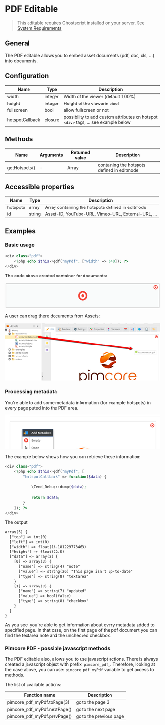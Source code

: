 # PDF Editable

> This editable requires Ghostscript installed on your server. 
> See [System Requirements](../../13_Installation_and_Upgrade/01_System_Requirements.md)

</div>

## General

The PDF editable allows you to embed asset documents (pdf, doc, xls, ...) into documents.

## Configuration

| Name              | Type      | Description                                                                             |
|-------------------|-----------|-----------------------------------------------------------------------------------------|
| width             | integer   | Width of the viewer (default 100%)                                                      |
| height            | integer   | Height of the viewerin pixel                                                            |
| fullscreen        | bool      | allow fullscreen or not                                                                 |
| hotspotCallback   | closure   | possibility to add custom attributes on hotspot `<div>` tags, ... see example below |

## Methods

| Name          | Arguments | Returned value | Description                                 |
|---------------|-----------|----------------|---------------------------------------------|
| getHotspots() | -         | Array          | containing the hotspots defined in editmode |

## Accessible properties

| Name        | Type   | Description                                         |
|-------------|--------|-----------------------------------------------------|
| hotspots    | array  | Array containing the hotspots defined in editmode   |
| id          | string | Asset-ID, YouTube-URL, Vimeo-URL, External-URL, ... |

## Examples

### Basic usage

```php
<div class="pdf">
    <?php echo $this->pdf("myPdf", ["width" => 640]); ?>
</div>
```

The code above created container for documents: 

![PDF editable - the empty area](../../img/editables_pdf_empty_container.png)

A user can drag there documents from Assets:

![PDF editable - drag a document](../../img/editables_pdf_filled.png)

### Processing metadata

You're able to add some metadata information (for example hotspots) in every page puted into the PDF area. 

![Add metada to the PDF editable](../../img/editables_pdf_add_metadata.png)

The example below shows how you can retrieve these information:

```php
<div class="pdf">
    <?php echo $this->pdf("myPdf", [
        "hotspotCallback" => function($data) {

            \Zend_Debug::dump($data);

            return $data;
        }
    ]); ?>
</div>
```

The output:

```
array(5) {
  ["top"] => int(0)
  ["left"] => int(0)
  ["width"] => float(16.181229773463)
  ["height"] => float(12.5)
  ["data"] => array(2) {
    [0] => array(3) {
      ["name"] => string(4) "note"
      ["value"] => string(26) "This page isn't up-to-date"
      ["type"] => string(8) "textarea"
    }
    [1] => array(3) {
      ["name"] => string(7) "updated"
      ["value"] => bool(false)
      ["type"] => string(8) "checkbox"
    }
  }
}
```

As you see, you're able to get information about every metadata added to specified page. 
In that case, on the first page of the pdf document you can find the textarea note and the unchecked checkbox.

### Pimcore PDF - possible javascript methods

The PDF editable also, allows you to use javascript actions.
There is always created a javascript object with prefix: `pimcore_pdf_`. Therefore, looking at the case above, you can use: 
`pimcore_pdf_myPdf` variable to get access to methods. 

The list of available actions:

| Function name                | Description             |
|------------------------------|-------------------------|
| pimcore_pdf_myPdf.toPage(3)  | go to the page 3        |
| pimcore_pdf_myPdf.nextPage() | go to the next page     |
| pimcore_pdf_myPdf.prevPage() | go to the previous page |




